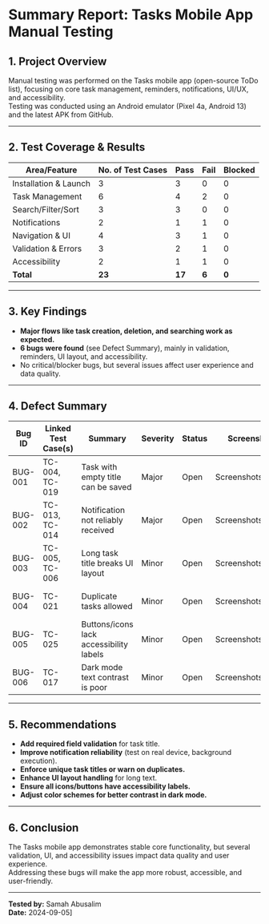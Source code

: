 # Summary Report: Tasks Mobile App Manual Testing

## 1. Project Overview

Manual testing was performed on the Tasks mobile app (open-source ToDo list), focusing on core task management, reminders, notifications, UI/UX, and accessibility.  
Testing was conducted using an Android emulator (Pixel 4a, Android 13) and the latest APK from GitHub.

---

## 2. Test Coverage & Results

| Area/Feature         | No. of Test Cases | Pass | Fail | Blocked |
|----------------------|-------------------|------|------|---------|
| Installation & Launch|        3          |  3   |  0   |   0     |
| Task Management      |        6          |  4   |  2   |   0     |
| Search/Filter/Sort   |        3          |  3   |  0   |   0     |
| Notifications        |        2          |  1   |  1   |   0     |
| Navigation & UI      |        4          |  3   |  1   |   0     |
| Validation & Errors  |        3          |  2   |  1   |   0     |
| Accessibility        |        2          |  1   |  1   |   0     |
| **Total**            |      **23**       |**17**|**6** | **0**   |

---

## 3. Key Findings

- **Major flows like task creation, deletion, and searching work as expected.**
- **6 bugs were found** (see Defect Summary), mainly in validation, reminders, UI layout, and accessibility.
- No critical/blocker bugs, but several issues affect user experience and data quality.

---

## 4. Defect Summary

| Bug ID   | Linked Test Case(s) | Summary                                 | Severity | Status | Screenshot/File      | Comments                 |
|----------|---------------------|-----------------------------------------|----------|--------|----------------------|--------------------------|
| BUG-001  | TC-004, TC-019      | Task with empty title can be saved      | Major    | Open   | Screenshots/bug1.png | Data quality issue       |
| BUG-002  | TC-013, TC-014      | Notification not reliably received      | Major    | Open   | Screenshots/bug2.png | Possible emulator issue  |
| BUG-003  | TC-005, TC-006      | Long task title breaks UI layout        | Minor    | Open   | Screenshots/bug3.png | Readability affected     |
| BUG-004  | TC-021              | Duplicate tasks allowed                 | Minor    | Open   | Screenshots/bug4.png | No duplicate check       |
| BUG-005  | TC-025              | Buttons/icons lack accessibility labels | Minor    | Open   | Screenshots/bug5.png | Accessibility issue      |
| BUG-006  | TC-017              | Dark mode text contrast is poor         | Minor    | Open   | Screenshots/bug6.png | UI/UX issue              |

---

## 5. Recommendations

- **Add required field validation** for task title.
- **Improve notification reliability** (test on real device, background execution).
- **Enforce unique task titles or warn on duplicates.**
- **Enhance UI layout handling** for long text.
- **Ensure all icons/buttons have accessibility labels.**
- **Adjust color schemes for better contrast in dark mode.**

---

## 6. Conclusion

The Tasks mobile app demonstrates stable core functionality, but several validation, UI, and accessibility issues impact data quality and user experience.  
Addressing these bugs will make the app more robust, accessible, and user-friendly.

---

**Tested by:** Samah Abusalim  
**Date:** 2024-09-05]
